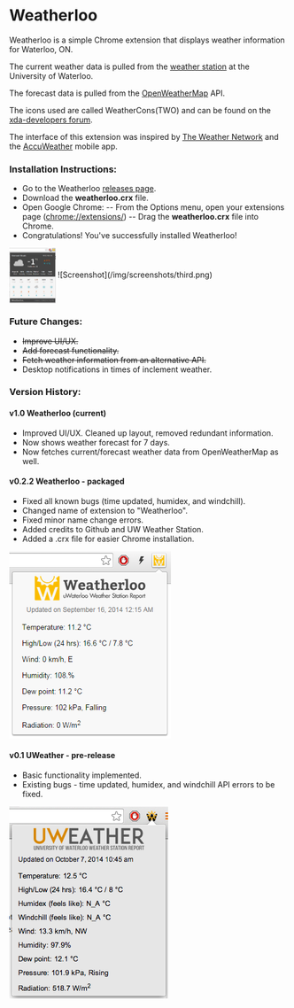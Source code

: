 # Weatherloo
Weatherloo is a simple Chrome extension that displays weather information for Waterloo, ON.

The current weather data is pulled from the [weather station](http://weather.uwaterloo.ca) at the University of Waterloo.

The forecast data is pulled from the [OpenWeatherMap](http://openweathermap.org/) API.

The icons used are called WeatherCons(TWO) and can be found on the [xda-developers forum](http://forum.xda-developers.com/showthread.php?t=1922149).

The interface of this extension was inspired by [The Weather Network](http://www.theweathernetwork.com/weather/canada/ontario/waterloo) and the [AccuWeather](http://www.accuweather.com/) mobile app.

### Installation Instructions:
- Go to the Weatherloo [releases page](https://github.com/neivin/weatherloo/releases).
- Download the **weatherloo.crx** file.
- Open Google Chrome:
-- From the Options menu, open your extensions page ([chrome://extensions/](chrome://extensions/))
-- Drag the **weatherloo.crx** file into Chrome.
- Congratulations! You've successfully installed Weatherloo!

<img src="/img/screenshots/third.png" align="center" height="100">
![Screenshot](/img/screenshots/third.png)

### Future Changes:
- ~~Improve UI/UX.~~
- ~~Add forecast functionality.~~
- ~~Fetch weather information from an alternative API.~~
- Desktop notifications in times of inclement weather.

### Version History:

#### v1.0 Weatherloo (current)
- Improved UI/UX. Cleaned up layout, removed redundant information.
- Now shows weather forecast for 7 days.
- Now fetches current/forecast weather data from OpenWeatherMap as well.

#### v0.2.2 Weatherloo - packaged
- Fixed all known bugs (time updated, humidex, and windchill).
- Changed name of extension to "Weatherloo".
- Fixed minor name change errors.
- Added credits to Github and UW Weather Station.
- Added a .crx file for easier Chrome installation.

![Screenshot](/img/screenshots/second.png)


#### v0.1 UWeather - pre-release
- Basic functionality implemented.
- Existing bugs - time updated, humidex, and windchill API errors to be fixed.

![Screenshot](/img/screenshots/first.png)